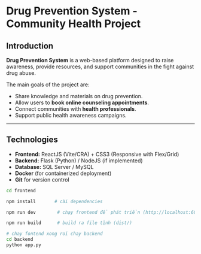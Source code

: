 # Drug Prevention System - Community Health Project

## Introduction

**Drug Prevention System** is a web-based platform designed to raise awareness, provide resources, and support communities in the fight against drug abuse.

The main goals of the project are:

- Share knowledge and materials on drug prevention.
- Allow users to **book online counseling appointments**.
- Connect communities with **health professionals**.
- Support public health awareness campaigns.

---

## Technologies

- **Frontend:** ReactJS (Vite/CRA) + CSS3 (Responsive with Flex/Grid)
- **Backend:** Flask (Python) / NodeJS (if implemented)
- **Database:** SQL Server / MySQL
- **Docker** (for containerized deployment)
- **Git** for version control

```bash
cd frontend

npm install       # cài dependencies

npm run dev        # chạy frontend để phát triển (http://localhost:6868)

npm run build      # build ra file tĩnh (dist/)

# chay fontend xong roi chay backend
cd backend
python app.py

```
